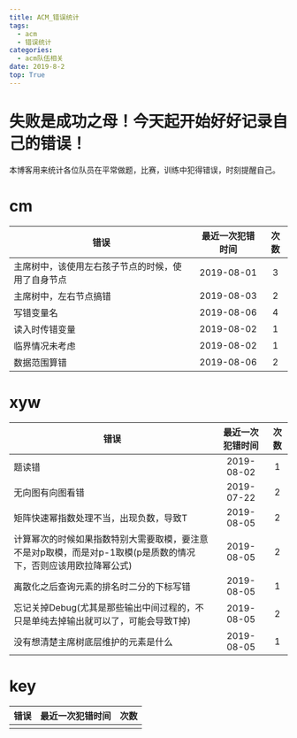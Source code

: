 ```yaml
---
title: ACM_错误统计
tags: 
  - acm
  - 错误统计
categories:
  - acm队伍相关 
date: 2019-8-2
top: True
---
```




# 失败是成功之母！今天起开始好好记录自己的错误！

本博客用来统计各位队员在平常做题，比赛，训练中犯得错误，时刻提醒自己。
<!-- more -->

# cm

|  错误 | 最近一次犯错时间 | 次数 |
| --- | :-:| :-: |
| 主席树中，该使用左右孩子节点的时候，使用了自身节点 |  2019-08-01 | 3 |
| 主席树中，左右节点搞错 | 2019-08-03 | 2 |
| 写错变量名 | 2019-08-06 | 4 |
| 读入时传错变量 | 2019-08-02 | 1 |
| 临界情况未考虑 | 2019-08-02 | 1 |
| 数据范围算错 | 2019-08-06 | 2 |


# xyw

|  错误 | 最近一次犯错时间 | 次数 |
| --- | :-:| :-: |
| 题读错 | 2019-08-02 | 1 |
| 无向图有向图看错 | 2019-07-22 | 2 |
| 矩阵快速幂指数处理不当，出现负数，导致T | 2019-08-05 | 2 |
| 计算幂次的时候如果指数特别大需要取模，要注意不是对p取模，而是对p-1取模(p是质数的情况下，否则应该用欧拉降幂公式) | 2019-08-05 | 2 |
| 离散化之后查询元素的排名时二分的下标写错 | 2019-08-05 | 1 |
| 忘记关掉Debug(尤其是那些输出中间过程的，不只是单纯去掉输出就可以了，可能会导致T掉) | 2019-08-05 | 2 |
| 没有想清楚主席树底层维护的元素是什么 | 2019-08-05 | 1 |

# key

|  错误 | 最近一次犯错时间 | 次数 |
| --- | :-:| :-: |
| | | |
